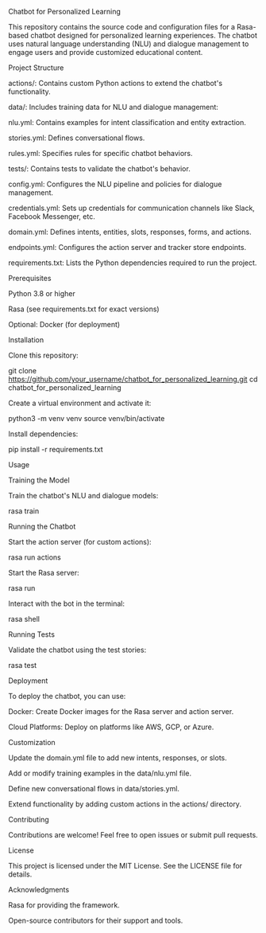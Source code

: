 Chatbot for Personalized Learning

This repository contains the source code and configuration files for a Rasa-based chatbot designed for personalized learning experiences. The chatbot uses natural language understanding (NLU) and dialogue management to engage users and provide customized educational content.

Project Structure

actions/: Contains custom Python actions to extend the chatbot's functionality.

data/: Includes training data for NLU and dialogue management:

nlu.yml: Contains examples for intent classification and entity extraction.

stories.yml: Defines conversational flows.

rules.yml: Specifies rules for specific chatbot behaviors.

tests/: Contains tests to validate the chatbot's behavior.

config.yml: Configures the NLU pipeline and policies for dialogue management.

credentials.yml: Sets up credentials for communication channels like Slack, Facebook Messenger, etc.

domain.yml: Defines intents, entities, slots, responses, forms, and actions.

endpoints.yml: Configures the action server and tracker store endpoints.

requirements.txt: Lists the Python dependencies required to run the project.

Prerequisites

Python 3.8 or higher

Rasa (see requirements.txt for exact versions)

Optional: Docker (for deployment)

Installation

Clone this repository:

git clone https://github.com/your_username/chatbot_for_personalized_learning.git
cd chatbot_for_personalized_learning

Create a virtual environment and activate it:

python3 -m venv venv
source venv/bin/activate

Install dependencies:

pip install -r requirements.txt

Usage

Training the Model

Train the chatbot's NLU and dialogue models:

rasa train

Running the Chatbot

Start the action server (for custom actions):

rasa run actions

Start the Rasa server:

rasa run

Interact with the bot in the terminal:

rasa shell

Running Tests

Validate the chatbot using the test stories:

rasa test

Deployment

To deploy the chatbot, you can use:

Docker: Create Docker images for the Rasa server and action server.

Cloud Platforms: Deploy on platforms like AWS, GCP, or Azure.

Customization

Update the domain.yml file to add new intents, responses, or slots.

Add or modify training examples in the data/nlu.yml file.

Define new conversational flows in data/stories.yml.

Extend functionality by adding custom actions in the actions/ directory.

Contributing

Contributions are welcome! Feel free to open issues or submit pull requests.

License

This project is licensed under the MIT License. See the LICENSE file for details.

Acknowledgments

Rasa for providing the framework.

Open-source contributors for their support and tools.
 
